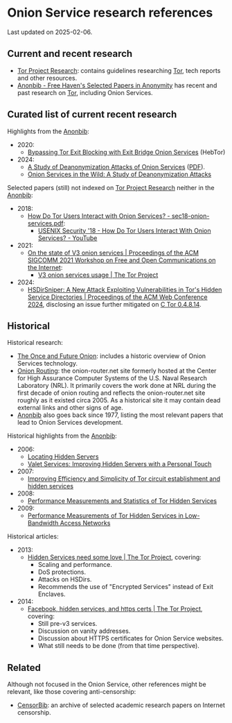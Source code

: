 # Onion Service research references

Last updated on 2025-02-06.

## Current and recent research

* [Tor Project Research][tor-research]: contains guidelines
  researching [Tor][], tech reports and other resources.
* [Anonbib - Free Haven's Selected Papers in Anonymity][Anonbib]
  has recent and past research on [Tor][], including Onion Services.

[Tor]: https://torproject.org
[tor-research]: https://research.torproject.org/
[Anonbib]: https://www.freehaven.net/anonbib/

## Curated list of current recent research

Highlights from the [Anonbib][]:

* 2020:
    * [Bypassing Tor Exit Blocking with Exit Bridge Onion Services](https://dl.acm.org/doi/10.1145/3372297.3417245) (HebTor)
* 2024:
    * [A Study of Deanonymization Attacks of Onion Services](https://dl.gi.de/items/56ca4791-6b90-43ef-bc55-c838086115e5) ([PDF](https://dl.gi.de/server/api/core/bitstreams/60051049-690c-4dd3-bd17-a4e9f7c490f9/content)).
    * [Onion Services in the Wild: A Study of Deanonymization Attacks](https://petsymposium.org/popets/2024/popets-2024-0117.php)

Selected papers (still) not indexed on [Tor Project Research][tor-research]
neither in the [Anonbib][]:

* 2018:
    * [How Do Tor Users Interact with Onion Services? - sec18-onion-services.pdf](https://nymity.ch/onion-services/pdf/sec18-onion-services.pdf):
        * [USENIX Security '18 - How Do Tor Users Interact With Onion Services? - YouTube](https://www.youtube.com/watch?v=MYR4sB3wPOg)
* 2021:
    * [On the state of V3 onion services | Proceedings of the ACM SIGCOMM 2021 Workshop on Free and Open Communications on the Internet](https://dl.acm.org/doi/10.1145/3473604.3474565):
        * [V3 onion services usage | The Tor Project](https://blog.torproject.org/v3-onion-services-usage/)
* 2024:
    * [HSDirSniper: A New Attack Exploiting Vulnerabilities in Tor's Hidden Service
      Directories | Proceedings of the ACM Web Conference
      2024](https://dl.acm.org/doi/10.1145/3589334.3645591), disclosing an issue
      further mitigated on [C Tor 0.4.8.14][].

[C Tor 0.4.8.14]: https://forum.torproject.org/t/stable-release-0-4-8-14/17242

## Historical

Historical research:

* [The Once and Future Onion](https://link.springer.com/chapter/10.1007/978-3-319-66402-6_3):
  includes a historic overview of Onion Services technology.
* [Onion Routing](https://www.onion-router.net/): the onion-router.net site
  formerly hosted at the Center for High Assurance Computer Systems of the U.S.
  Naval Research Laboratory (NRL). It primarily covers the work done at NRL during
  the first decade of onion routing and reflects the onion-router.net site
  roughly as it existed circa 2005. As a historical site it may contain dead
  external links and other signs of age.
* [Anonbib][] also goes back since 1977, listing the most relevant
  papers that lead to Onion Services development.

Historical highlights from the [Anonbib][]:

* 2006:
    * [Locating Hidden Servers](https://www.freehaven.net/anonbib/cache/hs-attack06.pdf)
    * [Valet Services: Improving Hidden Servers with a Personal Touch](https://www.freehaven.net/anonbib/cache/valet:pet2006.pdf)
* 2007:
    * [Improving Efficiency and Simplicity of Tor circuit establishment and hidden services](https://www.freehaven.net/anonbib/cache/overlier-pet2007.pdf)
* 2008:
    * [Performance Measurements and Statistics of Tor Hidden Services](https://www.freehaven.net/anonbib/cache/loesing2008performance.pdf)
* 2009:
    * [Performance Measurements of Tor Hidden Services in Low-Bandwidth Access Networks](https://www.freehaven.net/anonbib/cache/lenhard2009hidserv-lowbw.pdf)

Historical articles:

* 2013:
    * [Hidden Services need some love | The Tor Project](https://blog.torproject.org/hidden-services-need-some-love/), covering:
        * Scaling and performance.
        * DoS protections.
        * Attacks on HSDirs.
        * Recommends the use of "Encrypted Services" instead of Exit Enclaves.
* 2014:
    * [Facebook, hidden services, and https certs | The Tor Project](https://blog.torproject.org/facebook-hidden-services-and-https-certs/), covering:
        * Still pre-v3 services.
        * Discussion on vanity addresses.
        * Discussion about HTTPS certificates for Onion Service websites.
        * What still needs to be done (from that time perspective).

## Related

Although not focused in the Onion Service, other references might be relevant,
like those covering anti-censorship:

* [CensorBib](https://censorbib.nymity.ch/): an archive of selected academic
  research papers on Internet censorship.
